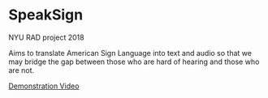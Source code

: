 # SpeakSign
NYU RAD project 2018

Aims to translate American Sign Language into text and audio so that we may bridge the gap between those who are hard of hearing and those who are not.

[Demonstration Video](https://www.youtube.com/watch?v=fRIzN6YoIOg&feature=youtu.be)
